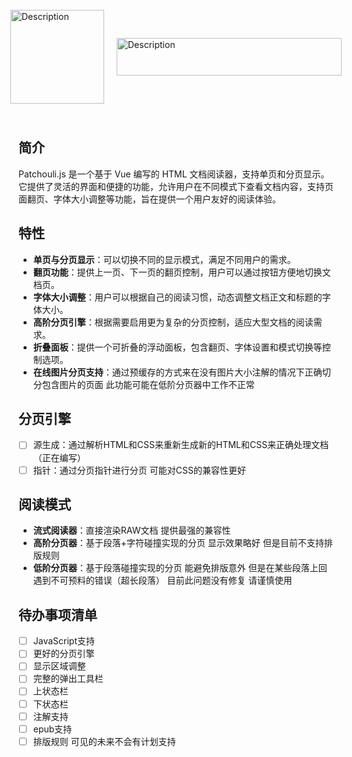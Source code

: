 <!-- # Patchouli.js -->

<!-- <div style="text-align: center;">
  <img src="https://s1.imagehub.cc/images/2024/11/23/061628d0fab6b4699c2c7b58a57dcd2f.png" alt="description" width="150" height="150">
</div> -->
  <!-- 文本 -->
  <!-- <h1 style="
       font-family: 'Gaegu', 'Noto Emoji', sans-serif; 
       font-size: 80px; 
       color: #efe0f7;">
    Patchouli.js
  </h1> -->

<div style="display: flex; align-items: center; gap: 20px; justify-content: center; height: 200px;">
  <!-- 图片 -->
  <img src="https://s1.imagehub.cc/images/2024/11/23/061628d0fab6b4699c2c7b58a57dcd2f.png" 
       alt="Description" 
       style="width: 150px; height: 150px;" />
<img src="https://s1.imagehub.cc/images/2024/11/23/8990f2c35a138914b2693c4c672761a8.png" 
       alt="Description" 
       style="width: 360px; height: 60px;" />
</div>

<!-- Google Fonts -->
<link rel="preconnect" href="https://fonts.googleapis.com">
<link rel="preconnect" href="https://fonts.gstatic.com" crossorigin>
<link href="https://fonts.googleapis.com/css2?family=Gaegu&family=Noto+Color+Emoji&family=Noto+Emoji:wght@300..700&display=swap" rel="stylesheet">

## 简介

Patchouli.js 是一个基于 Vue 编写的 HTML 文档阅读器，支持单页和分页显示。它提供了灵活的界面和便捷的功能，允许用户在不同模式下查看文档内容，支持页面翻页、字体大小调整等功能，旨在提供一个用户友好的阅读体验。

## 特性

- **单页与分页显示**：可以切换不同的显示模式，满足不同用户的需求。
- **翻页功能**：提供上一页、下一页的翻页控制，用户可以通过按钮方便地切换文档页。
- **字体大小调整**：用户可以根据自己的阅读习惯，动态调整文档正文和标题的字体大小。
- **高阶分页引擎**：根据需要启用更为复杂的分页控制，适应大型文档的阅读需求。
- **折叠面板**：提供一个可折叠的浮动面板，包含翻页、字体设置和模式切换等控制选项。
- **在线图片分页支持**：通过预缓存的方式来在没有图片大小注解的情况下正确切分包含图片的页面 此功能可能在低阶分页器中工作不正常

## 分页引擎

- [ ] 源生成：通过解析HTML和CSS来重新生成新的HTML和CSS来正确处理文档 （正在编写）
- [ ] 指针：通过分页指针进行分页 可能对CSS的兼容性更好

## 阅读模式

- **流式阅读器**：直接渲染RAW文档 提供最强的兼容性
- **高阶分页器**：基于段落+字符碰撞实现的分页 显示效果略好 但是目前不支持排版规则
- **低阶分页器**：基于段落碰撞实现的分页 能避免排版意外 但是在某些段落上回遇到不可预料的错误（超长段落） 目前此问题没有修复 请谨慎使用

## 待办事项清单

- [ ] JavaScript支持
- [ ] 更好的分页引擎
- [ ] 显示区域调整
- [ ] 完整的弹出工具栏
- [ ] 上状态栏
- [ ] 下状态栏
- [ ] 注解支持
- [ ] epub支持
- [ ] 排版规则 可见的未来不会有计划支持

